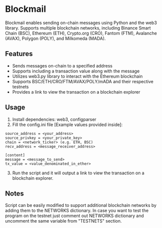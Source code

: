 # Blockmail
Blockmail enables sending on-chain messages using Python and the web3 library. Supports multiple blockchain networks, including Binance Smart Chain (BSC), Ethereum (ETH), Crypto.org (CRO), Fantom (FTM), Avalanche (AVAX), Polygon (POLY), and Milkomeda (MADA).

## Features
- Sends messages on-chain to a specified address
- Supports including a transaction value along with the message
- Utilizes web3.py library to interact with the Ethereum blockchain
- Supports BSC/ETH/CRO/FTM/AVAX/POLY/mADA and their respective testnets
- Provides a link to view the transaction on a blockchain explorer

## Usage
1. Install dependencies: web3, configparser
2. Fill the config.ini file [Example values provided inside]:
```[addresses]
source_address = <your_address>
source_privkey = <your_private_key>
chain = <network_ticker> (e.g. ETH, BSC)
recv_address = <message_receiver_address>

[content]
message = <message_to_send>
tx_value = <value_denominated_in_ether>
```
3. Run the script and it will output a link to view the transaction on a blockchain explorer.

## Notes
Script can be easily modified to support additional blockchain networks by adding them to the NETWORKS dictionary. In case you want to test the program on the testnet just comment out NETWORKS dictionary and uncomment the same variable from "TESTNETS" section.

